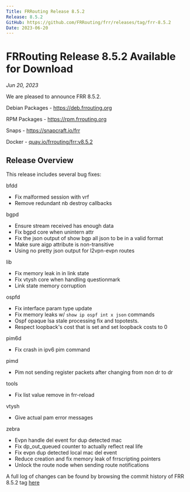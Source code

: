 ```yaml
---
Title: FRRouting Release 8.5.2
Release: 8.5.2
GitHub: https://github.com/FRRouting/frr/releases/tag/frr-8.5.2
Date: 2023-06-20
---
```


FRRouting Release 8.5.2 Available for Download
============================================

*Jun 20, 2023*

We are pleased to announce FRR 8.5.2.

Debian Packages - https://deb.frrouting.org

RPM Packages - https://rpm.frrouting.org

Snaps - https://snapcraft.io/frr

Docker - [quay.io/frrouting/frr:v8.5.2](https://quay.io/repository/frrouting/frr/manifest/sha256:d4cb742ae97e43a4ea7cad3fc1e9663365761792d31213f3752668d05cab3e1c)

## Release Overview

This release includes several bug fixes:

bfdd
- Fix malformed session with vrf
- Remove redundant nb destroy callbacks

bgpd
- Ensure stream received has enough data
- Fix bgpd core when unintern attr
- Fix the json output of show bgp all json to be in a valid format
- Make sure aigp attribute is non-transitive
- Using no pretty json output for l2vpn-evpn routes

lib
- Fix memory leak in in link state
- Fix vtysh core when handling questionmark
- Link state memory corruption

ospfd
- Fix interface param type update
- Fix memory leaks w/ `show ip ospf int x json` commands
- Ospf opaque lsa stale processing fix and topotests.
- Respect loopback's cost that is set and set loopback costs to 0

pim6d
- Fix crash in ipv6 pim command

pimd
- Pim not sending register packets after changing from non dr to dr

tools
- Fix list value remove in frr-reload

vtysh
- Give actual pam error messages

zebra
- Evpn handle del event for dup detected mac
- Fix dp_out_queued counter to actually reflect real life
- Fix evpn dup detected local mac del event
- Reduce creation and fix memory leak of frrscripting pointers
- Unlock the route node when sending route notifications

A full log of changes can be found by browsing the commit history of FRR 8.5.2 tag [here](https://github.com/FRRouting/frr/commits/frr-8.5.2)

